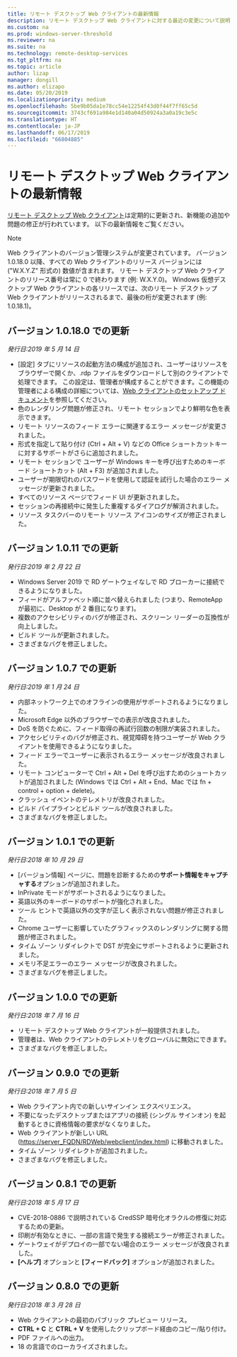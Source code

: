 ```yaml
---
title: リモート デスクトップ Web クライアントの最新情報
description: リモート デスクトップ Web クライアントに対する最近の変更について説明します
ms.custom: na
ms.prod: windows-server-threshold
ms.reviewer: na
ms.suite: na
ms.technology: remote-desktop-services
ms.tgt_pltfrm: na
ms.topic: article
author: lizap
manager: dongill
ms.author: elizapo
ms.date: 05/20/2019
ms.localizationpriority: medium
ms.openlocfilehash: 5be9b05da1e78cc54e12254f43d0f44f7ff65c5d
ms.sourcegitcommit: 3743cf691a984e1d140a04d50924a3a0a19c3e5c
ms.translationtype: HT
ms.contentlocale: ja-JP
ms.lasthandoff: 06/17/2019
ms.locfileid: "66804885"
---
```

# <a name="whats-new-for-the-remote-desktop-web-client"></a>リモート デスクトップ Web クライアントの最新情報

[リモート デスクトップ Web クライアント](remote-desktop-web-client.md)は定期的に更新され、新機能の追加や問題の修正が行われています。 以下の最新情報をご覧ください。

> [!NOTE]
> Web クライアントのバージョン管理システムが変更されています。 バージョン 1.0.18.0 以降、すべての Web クライアントのリリース バージョンには ("W.X.Y.Z" 形式の) 数値が含まれます。 リモート デスクトップ Web クライアントのリリース番号は常に 0 で終わります (例: W.X.Y.0)。 Windows 仮想デスクトップ Web クライアントの各リリースでは、次のリモート デスクトップ Web クライアントがリリースされるまで、最後の桁が変更されます (例: 1.0.18.1)。

## <a name="updates-for-version-10180"></a>バージョン 1.0.18.0 での更新
*発行日:2019 年 5 月 14 日*

- [設定] タブにリソースの起動方法の構成が追加され、ユーザーはリソースをブラウザーで開くか、.rdp ファイルをダウンロードして別のクライアントで処理できます。 この設定は、管理者が構成することができます。この機能の管理者による構成の詳細については、[Web クライアントのセットアップ ドキュメント](remote-desktop-web-client-admin.md)を参照してください。
- 色のレンダリング問題が修正され、リモート セッションでより鮮明な色を表示できます。
- リモート リソースのフィード エラーに関連するエラー メッセージが変更されました。 
- 形式を指定して貼り付け (Ctrl + Alt + V) などの Office ショートカットキーに対するサポートがさらに追加されました。
- リモート セッションで ユーザーが Windows キーを呼び出すためのキーボード ショートカット (Alt + F3) が追加されました。
- ユーザーが期限切れのパスワードを使用して認証を試行した場合のエラー メッセージが更新されました。
- すべてのリソース ページでフィード UI が更新されました。
- セッションの再接続中に発生した重複するダイアログが解消されました。
- リソース タスクバーのリモート リソース アイコンのサイズが修正されました。

## <a name="updates-for-version-1011"></a>バージョン 1.0.11 での更新
*発行日:2019 年 2 月 22 日*

- Windows Server 2019 で RD ゲートウェイなしで RD ブローカーに接続できるようになりました。
- フィードがアルファベット順に並べ替えられました (つまり、RemoteApp が最初に、Desktop が 2 番目になります)。
- 複数のアクセシビリティのバグが修正され、スクリーン リーダーの互換性が向上しました。
- ビルド ツールが更新されました。
- さまざまなバグを修正しました。

## <a name="updates-for-version-107"></a>バージョン 1.0.7 での更新
*発行日:2019 年 1 月 24 日*

- 内部ネットワーク上でのオフラインの使用がサポートされるようになりました。
- Microsoft Edge 以外のブラウザーでの表示が改良されました。
- DoS を防ぐために、フィード取得の再試行回数の制限が実装されました。
- アクセシビリティのバグが修正され、視覚障碍を持つユーザーが Web クライアントを使用できるようになりました。
- フィード エラーでユーザーに表示されるエラー メッセージが改良されました。
- リモート コンピューターで Ctrl + Alt + Del を呼び出すためのショートカットが追加されました (Windows では Ctrl + Alt + End、Mac では fn + control + option + delete)。
- クラッシュ イベントのテレメトリが改良されました。
- ビルド パイプラインとビルド ツールが改良されました。
- さまざまなバグを修正しました。

## <a name="updates-for-version-101"></a>バージョン 1.0.1 での更新
*発行日:2018 年 10 月 29 日*

- [バージョン情報] ページに、問題を診断するための**サポート情報をキャプチャする**オプションが追加されました。
- InPrivate モードがサポートされるようになりました。
- 英語以外のキーボードのサポートが強化されました。
- ツール ヒントで英語以外の文字が正しく表示されない問題が修正されました。
- Chrome ユーザーに影響していたグラフィックスのレンダリングに関する問題が修正されました。
- タイム ゾーン リダイレクトで DST が完全にサポートされるように更新されました。
- メモリ不足エラーのエラー メッセージが改良されました。
- さまざまなバグを修正しました。

## <a name="updates-for-version-100"></a>バージョン 1.0.0 での更新
*発行日:2018 年 7 月 16 日*

- リモート デスクトップ Web クライアントが一般提供されました。
- 管理者は、Web クライアントのテレメトリをグローバルに無効にできます。
- さまざまなバグを修正しました。

## <a name="updates-for-version-090"></a>バージョン 0.9.0 での更新
*発行日:2018 年 7 月 5 日*

- Web クライアント内での新しいサインイン エクスペリエンス。
- 不要になったデスクトップまたはアプリの接続 (シングル サインオン) を起動するときに資格情報の要求がなくなりました。
- Web クライアントが新しい URL (<https://server_FQDN/RDWeb/webclient/index.html>) に移動されました。
- タイム ゾーン リダイレクトが追加されました。
- さまざまなバグを修正しました。

## <a name="updates-for-version-081"></a>バージョン 0.8.1 での更新
*発行日:2018 年 5 月 17 日*

- CVE-2018-0886 で説明されている CredSSP 暗号化オラクルの修復に対応するための更新。
- 印刷が有効なときに、一部の言語で発生する接続エラーが修正されました。
- ゲートウェイがデプロイの一部でない場合のエラー メッセージが改良されました。
- **[ヘルプ]** オプションと **[フィードバック]** オプションが追加されました。

## <a name="updates-for-version-080"></a>バージョン 0.8.0 での更新
*発行日:2018 年 3 月 28 日*

- Web クライアントの最初のパブリック プレビュー リリース。
- **CTRL + C** と **CTRL + V** を使用したクリップボード経由のコピー/貼り付け。
- PDF ファイルへの出力。
- 18 の言語でのローカライズされました。
 
